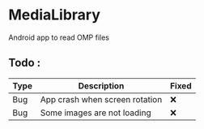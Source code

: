 # MediaLibrary
 Android app to read OMP files

## Todo :

| Type 	| Description                    	| Fixed 	|
|------	|--------------------------------	|-------	|
| Bug  	| App crash when screen rotation 	| ❌     |
| Bug  	| Some images are not loading    	| ❌     |
